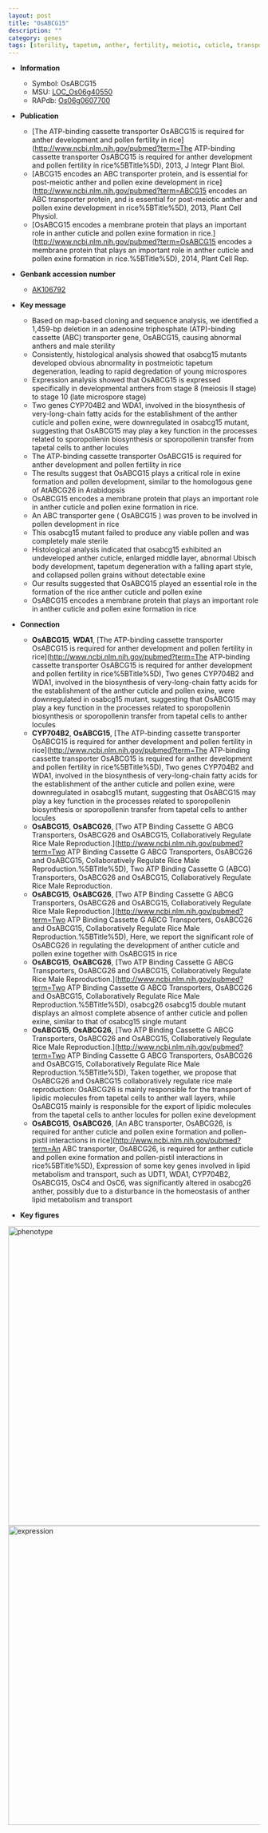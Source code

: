 ```yaml
---
layout: post
title: "OsABCG15"
description: ""
category: genes
tags: [sterility, tapetum, anther, fertility, meiotic, cuticle, transporter, microspore, pollen, tapetal, meiosis, anther development, sterile, development, pollen exine formation]
---
```


* **Information**  
    + Symbol: OsABCG15  
    + MSU: [LOC_Os06g40550](http://rice.plantbiology.msu.edu/cgi-bin/ORF_infopage.cgi?orf=LOC_Os06g40550)  
    + RAPdb: [Os06g0607700](http://rapdb.dna.affrc.go.jp/viewer/gbrowse_details/irgsp1?name=Os06g0607700)  

* **Publication**  
    + [The ATP-binding cassette transporter OsABCG15 is required for anther development and pollen fertility in rice](http://www.ncbi.nlm.nih.gov/pubmed?term=The ATP-binding cassette transporter OsABCG15 is required for anther development and pollen fertility in rice%5BTitle%5D), 2013, J Integr Plant Biol.
    + [ABCG15 encodes an ABC transporter protein, and is essential for post-meiotic anther and pollen exine development in rice](http://www.ncbi.nlm.nih.gov/pubmed?term=ABCG15 encodes an ABC transporter protein, and is essential for post-meiotic anther and pollen exine development in rice%5BTitle%5D), 2013, Plant Cell Physiol.
    + [OsABCG15 encodes a membrane protein that plays an important role in anther cuticle and pollen exine formation in rice.](http://www.ncbi.nlm.nih.gov/pubmed?term=OsABCG15 encodes a membrane protein that plays an important role in anther cuticle and pollen exine formation in rice.%5BTitle%5D), 2014, Plant Cell Rep.

* **Genbank accession number**  
    + [AK106792](http://www.ncbi.nlm.nih.gov/nuccore/AK106792)

* **Key message**  
    + Based on map-based cloning and sequence analysis, we identified a 1,459-bp deletion in an adenosine triphosphate (ATP)-binding cassette (ABC) transporter gene, OsABCG15, causing abnormal anthers and male sterility
    + Consistently, histological analysis showed that osabcg15 mutants developed obvious abnormality in postmeiotic tapetum degeneration, leading to rapid degredation of young microspores
    + Expression analysis showed that OsABCG15 is expressed specifically in developmental anthers from stage 8 (meiosis II stage) to stage 10 (late microspore stage)
    + Two genes CYP704B2 and WDA1, involved in the biosynthesis of very-long-chain fatty acids for the establishment of the anther cuticle and pollen exine, were downregulated in osabcg15 mutant, suggesting that OsABCG15 may play a key function in the processes related to sporopollenin biosynthesis or sporopollenin transfer from tapetal cells to anther locules
    + The ATP-binding cassette transporter OsABCG15 is required for anther development and pollen fertility in rice
    + The results suggest that OsABCG15 plays a critical role in exine formation and pollen development, similar to the homologous gene of AtABCG26 in Arabidopsis
    + OsABCG15 encodes a membrane protein that plays an important role in anther cuticle and pollen exine formation in rice.
    + An ABC transporter gene ( OsABCG15 ) was proven to be involved in pollen development in rice
    + This osabcg15 mutant failed to produce any viable pollen and was completely male sterile
    + Histological analysis indicated that osabcg15 exhibited an undeveloped anther cuticle, enlarged middle layer, abnormal Ubisch body development, tapetum degeneration with a falling apart style, and collapsed pollen grains without detectable exine
    + Our results suggested that OsABCG15 played an essential role in the formation of the rice anther cuticle and pollen exine
    + OsABCG15 encodes a membrane protein that plays an important role in anther cuticle and pollen exine formation in rice

* **Connection**  
    + __OsABCG15__, __WDA1__, [The ATP-binding cassette transporter OsABCG15 is required for anther development and pollen fertility in rice](http://www.ncbi.nlm.nih.gov/pubmed?term=The ATP-binding cassette transporter OsABCG15 is required for anther development and pollen fertility in rice%5BTitle%5D), Two genes CYP704B2 and WDA1, involved in the biosynthesis of very-long-chain fatty acids for the establishment of the anther cuticle and pollen exine, were downregulated in osabcg15 mutant, suggesting that OsABCG15 may play a key function in the processes related to sporopollenin biosynthesis or sporopollenin transfer from tapetal cells to anther locules
    + __CYP704B2__, __OsABCG15__, [The ATP-binding cassette transporter OsABCG15 is required for anther development and pollen fertility in rice](http://www.ncbi.nlm.nih.gov/pubmed?term=The ATP-binding cassette transporter OsABCG15 is required for anther development and pollen fertility in rice%5BTitle%5D), Two genes CYP704B2 and WDA1, involved in the biosynthesis of very-long-chain fatty acids for the establishment of the anther cuticle and pollen exine, were downregulated in osabcg15 mutant, suggesting that OsABCG15 may play a key function in the processes related to sporopollenin biosynthesis or sporopollenin transfer from tapetal cells to anther locules
    + __OsABCG15__, __OsABCG26__, [Two ATP Binding Cassette G ABCG Transporters, OsABCG26 and OsABCG15, Collaboratively Regulate Rice Male Reproduction.](http://www.ncbi.nlm.nih.gov/pubmed?term=Two ATP Binding Cassette G ABCG Transporters, OsABCG26 and OsABCG15, Collaboratively Regulate Rice Male Reproduction.%5BTitle%5D), Two ATP Binding Cassette G (ABCG) Transporters, OsABCG26 and OsABCG15, Collaboratively Regulate Rice Male Reproduction.
    + __OsABCG15__, __OsABCG26__, [Two ATP Binding Cassette G ABCG Transporters, OsABCG26 and OsABCG15, Collaboratively Regulate Rice Male Reproduction.](http://www.ncbi.nlm.nih.gov/pubmed?term=Two ATP Binding Cassette G ABCG Transporters, OsABCG26 and OsABCG15, Collaboratively Regulate Rice Male Reproduction.%5BTitle%5D), Here, we report the significant role of OsABCG26 in regulating the development of anther cuticle and pollen exine together with OsABCG15 in rice
    + __OsABCG15__, __OsABCG26__, [Two ATP Binding Cassette G ABCG Transporters, OsABCG26 and OsABCG15, Collaboratively Regulate Rice Male Reproduction.](http://www.ncbi.nlm.nih.gov/pubmed?term=Two ATP Binding Cassette G ABCG Transporters, OsABCG26 and OsABCG15, Collaboratively Regulate Rice Male Reproduction.%5BTitle%5D), osabcg26 osabcg15 double mutant displays an almost complete absence of anther cuticle and pollen exine, similar to that of osabcg15 single mutant
    + __OsABCG15__, __OsABCG26__, [Two ATP Binding Cassette G ABCG Transporters, OsABCG26 and OsABCG15, Collaboratively Regulate Rice Male Reproduction.](http://www.ncbi.nlm.nih.gov/pubmed?term=Two ATP Binding Cassette G ABCG Transporters, OsABCG26 and OsABCG15, Collaboratively Regulate Rice Male Reproduction.%5BTitle%5D), Taken together, we propose that OsABCG26 and OsABCG15 collaboratively regulate rice male reproduction: OsABCG26 is mainly responsible for the transport of lipidic molecules from tapetal cells to anther wall layers, while OsABCG15 mainly is responsible for the export of lipidic molecules from the tapetal cells to anther locules for pollen exine development
    + __OsABCG15__, __OsABCG26__, [An ABC transporter, OsABCG26, is required for anther cuticle and pollen exine formation and pollen-pistil interactions in rice](http://www.ncbi.nlm.nih.gov/pubmed?term=An ABC transporter, OsABCG26, is required for anther cuticle and pollen exine formation and pollen-pistil interactions in rice%5BTitle%5D), Expression of some key genes involved in lipid metabolism and transport, such as UDT1, WDA1, CYP704B2, OsABCG15, OsC4 and OsC6, was significantly altered in osabcg26 anther, possibly due to a disturbance in the homeostasis of anther lipid metabolism and transport

* **Key figures**  
<img src="http://ricencode.github.io/images/ABCG15.pheno.png" alt="phenotype"  style="width: 600px;"/>

<img src="http://ricencode.github.io/images/ABCG15.exp.png" alt="expression"  style="width: 600px;"/>


